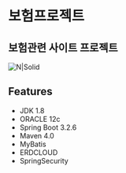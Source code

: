 # 보험프로젝트
## 보험관련 사이트 프로젝트

![N|Solid](https://item.kakaocdn.net/do/a1866850b14ae47d0a2fd61f409dfc057154249a3890514a43687a85e6b6cc82)

## Features

- JDK 1.8
- ORACLE 12c
- Spring Boot 3.2.6
- Maven 4.0
- MyBatis 
- ERDCLOUD
- SpringSecurity